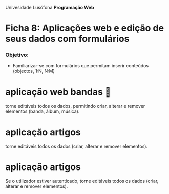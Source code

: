Univesidade Lusófona
**Programação Web**

# Ficha 8: Aplicações web e edição de seus dados com formulários

### Objetivo:
* Familiarizar-se com formulários que permitam inserir conteúdos (objectos, 1:N, N:M)




# aplicação web bandas 🎸
torne editáveis todos os dados, permitindo criar, alterar e remover elementos (banda, álbum, música).

# aplicação artigos
torne editáveis todos os dados (criar, alterar e remover elementos).

# aplicação artigos
Se o utilizador estiver autenticado, torne editáveis todos os dados (criar, alterar e remover elementos).




